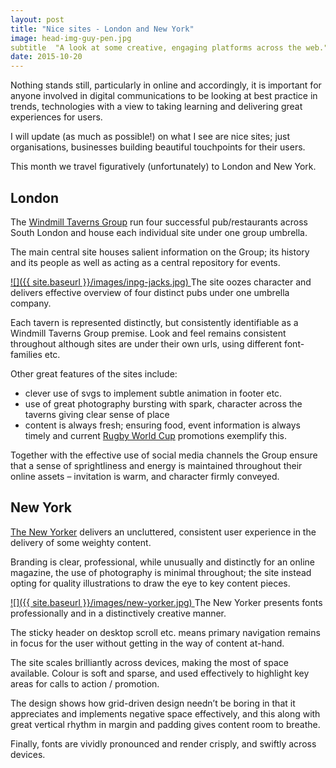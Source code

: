 ```yaml
---
layout: post
title: "Nice sites - London and New York"
image: head-img-guy-pen.jpg
subtitle  "A look at some creative, engaging platforms across the web."
date: 2015-10-20
---
```

Nothing stands still, particularly in online and accordingly, it is important for anyone involved in digital communications to be looking at best practice in trends, technologies with a view to taking learning and delivering great experiences for users.

I will update (as much as possible!) on what I see are nice sites; just organisations, businesses building beautiful touchpoints for their users.

This month we travel figuratively (unfortunately) to London and New York.

## London

The [Windmill Taverns Group](http://windmilltaverns.com/) run four successful pub/restaurants across South London and house each individual site under one group umbrella.

The main central site houses salient information on the Group; its history and its people as well as acting as a central repository for events.

[![]({{ site.baseurl }}/images/inpg-jacks.jpg) ](http://www.newyorker.com/) <span class="caption text-muted">The site oozes character and delivers effective overview of four distinct pubs under one umbrella company.</span> 

Each tavern is represented distinctly, but consistently identifiable as a Windmill Taverns Group premise. Look and feel remains consistent throughout although sites are under their own urls, using different font-families etc.

Other great features of the sites include:

*   clever use of svgs to implement subtle animation in footer etc.
*   use of great photography bursting with spark, character across the taverns giving clear sense of place
*   content is always fresh; ensuring food, event information is always timely and current [Rugby World Cup](http://www.rugbyworldcup.com/) promotions exemplify this.

Together with the effective use of social media channels the Group ensure that a sense of sprightliness and energy is maintained throughout their online assets – invitation is warm, and character firmly conveyed.

## New York

[The New Yorker](http://www.newyorker.com/) delivers an uncluttered, consistent user experience in the delivery of some weighty content.

Branding is clear, professional, while unusually and distinctly for an online magazine, the use of photography is minimal throughout; the site instead opting for quality illustrations to draw the eye to key content pieces.

[![]({{ site.baseurl }}/images/new-yorker.jpg) ](http://www.newyorker.com/) <span class="caption text-muted">The New Yorker presents fonts professionally and in a distinctively creative manner.</span> 

The sticky header on desktop scroll etc. means primary navigation remains in focus for the user without getting in the way of content at-hand.

The site scales brilliantly across devices, making the most of space available. Colour is soft and sparse, and used effectively to highlight key areas for calls to action / promotion.

The design shows how grid-driven design needn’t be boring in that it appreciates and implements negative space effectively, and this along with great vertical rhythm in margin and padding gives content room to breathe.

Finally, fonts are vividly pronounced and render crisply, and swiftly across devices.
